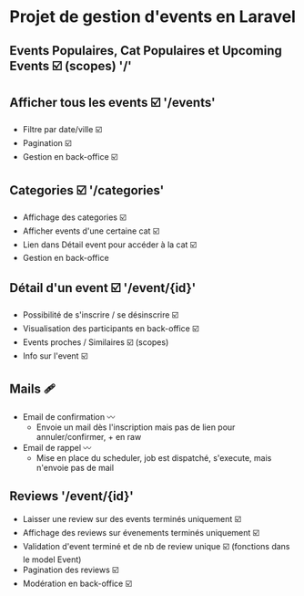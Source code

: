 # Projet de gestion d'events en Laravel

## Events Populaires, Cat Populaires et Upcoming Events ☑️ (scopes) '/'

## Afficher tous les events ☑️ '/events'
  - Filtre par date/ville ☑️
  - Pagination ☑️
  - Gestion en back-office ☑️

## Categories ☑️ '/categories'
  - Affichage des categories ☑️
  - Afficher events d'une certaine cat ☑️
  - Lien dans Détail event pour accéder à la cat ☑️
  - Gestion en back-office

## Détail d'un event ☑️ '/event/{id}'
 - Possibilité de s'inscrire / se désinscrire ☑️
 - Visualisation des participants en back-office ☑️
 - Events proches / Similaires ☑️ (scopes)
 - Info sur l'event ☑️

## Mails 🩹
 - Email de confirmation 〰️
   - Envoie un mail dès l'inscription mais pas de lien pour annuler/confirmer, + en raw
 - Email de rappel 〰️
   - Mise en place du scheduler, job est dispatché, s'execute, mais n'envoie pas de mail

## Reviews '/event/{id}'
  - Laisser une review sur des events terminés uniquement  ☑️
  - Affichage des reviews sur évenements terminés uniquement ☑️
  - Validation d'event terminé et de nb de review unique ☑️ (fonctions dans le model Event)
  - Pagination des reviews ☑️
  - Modération en back-office ☑️
